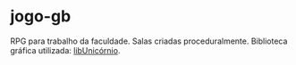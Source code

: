 # jogo-gb

RPG para trabalho da faculdade. Salas criadas proceduralmente. Biblioteca gráfica utilizada: [libUnicórnio](https://github.com/GuilhermeAlanJohann/libUnicornio).
